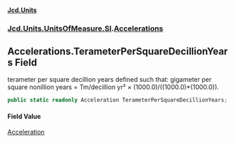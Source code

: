 #### [Jcd.Units](index 'index')
### [Jcd.Units.UnitsOfMeasure.SI](Jcd.Units.UnitsOfMeasure.SI 'Jcd.Units.UnitsOfMeasure.SI').[Accelerations](Accelerations 'Jcd.Units.UnitsOfMeasure.SI.Accelerations')

## Accelerations.TerameterPerSquareDecillionYears Field

terameter per square decillion years defined such that: gigameter per square nonillion years = Tm/decillion yr² ×
(1000.0)/((1000.0)*(1000.0)).

```csharp
public static readonly Acceleration TerameterPerSquareDecillionYears;
```

#### Field Value
[Acceleration](Acceleration 'Jcd.Units.UnitTypes.Acceleration')